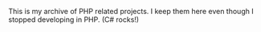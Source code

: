 This is my archive of PHP related projects. I keep them here even though I stopped developing in PHP. (C# rocks!)

